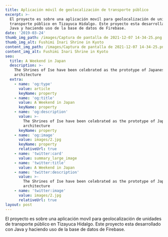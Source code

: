 ```yaml
---
title: Aplicación móvil de geolocalización de transporte público
excerpt: >-
  El proyecto es sobre una aplicación movíl para geolocalización de unidades de
  transporte público en Tizayuca Hidalgo. Este proyecto esta desarrollado con
  Java y haciendo uso de la base de datos de Firebase.
date: '2019-03-24'
thumb_img_path: /images/Captura de pantalla de 2021-12-07 14-34-25.png
thumb_img_alt: Fushimi Inari Shrine in Kyoto
content_img_path: /images/Captura de pantalla de 2021-12-07 14-34-25.png
content_img_alt: Fushimi Inari Shrine in Kyoto
seo:
  title: A Weekend in Japan
  description: >-
    The Shrines of Ise have been celebrated as the prototype of Japanese
    architecture
  extra:
    - name: 'og:type'
      value: article
      keyName: property
    - name: 'og:title'
      value: A Weekend in Japan
      keyName: property
    - name: 'og:description'
      value: >-
        The Shrines of Ise have been celebrated as the prototype of Japanese
        architecture
      keyName: property
    - name: 'og:image'
      value: images/2.jpg
      keyName: property
      relativeUrl: true
    - name: 'twitter:card'
      value: summary_large_image
    - name: 'twitter:title'
      value: A Weekend in Japan
    - name: 'twitter:description'
      value: >-
        The Shrines of Ise have been celebrated as the prototype of Japanese
        architecture
    - name: 'twitter:image'
      value: images/2.jpg
      relativeUrl: true
layout: post
---
```

El proyecto es sobre una aplicación movíl para geolocalización de unidades de transporte público en Tizayuca Hidalgo. Este proyecto esta desarrollado con Java y haciendo uso de la base de datos de Firebase.
